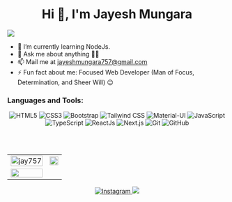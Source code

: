 <!--
**ronakkoladiya0010/ronakkoladiya0010** is a ✨ _special_ ✨ repository because its `README.md` (this file) appears on your GitHub profile.

Here are some ideas to get you started:

- 🔭 I’m currently working on ...
- 🌱 I’m currently learning Express, NodeJs, Express, MongoDB
- 👯 I’m looking to collaborate on ...
- 🤔 I’m looking for help with ...
- 💬 Ask me about ...
- 📫 How to reach me: ...
- 😄 Pronouns: ...
- ⚡ Fun fact: ...
-->

<h1 align="center">Hi 👋, I'm Jayesh Mungara</h1>
<img src="https://user-images.githubusercontent.com/73097560/115834477-dbab4500-a447-11eb-908a-139a6edaec5c.gif">


- 🌱 I’m currently learning NodeJs. 
- 💬 Ask me about anything 👨‍💻
- 📫 Mail me at [jayeshmungara757@gmail.com](mailto:jayeshmungara757@gmail.com)
- ⚡ Fun fact about me: Focused Web Developer (Man of Focus, Determination, and Sheer Will) 😉


<h3 align="left">Languages and Tools:</h3>
<p align="center"> 
  <img alt="HTML5" src="https://img.shields.io/badge/html5-%23E34F26.svg?&style=for-the-badge&logo=html5&logoColor=white"/>
  <img alt="CSS3" src="https://img.shields.io/badge/css3-%231572B6.svg?&style=for-the-badge&logo=css3&logoColor=white"/>
  <img alt="Bootstrap" src="https://img.shields.io/badge/bootstrap-%23563D7C.svg?&style=for-the-badge&logo=bootstrap&logoColor=white"/>
  <img alt="Tailwind CSS" src="https://img.shields.io/badge/tailwindcss-%2338B2AC.svg?&style=for-the-badge&logo=tailwind-css&logoColor=white"/>
  <img alt="Material-UI" src="https://img.shields.io/badge/material--ui-%230081CB.svg?&style=for-the-badge&logo=mui&logoColor=white"/>
  <img alt="JavaScript" src="https://img.shields.io/badge/javascript-%23323330.svg?&style=for-the-badge&logo=javascript&logoColor=%23F7DF1E"/>
  <img alt="TypeScript" src="https://img.shields.io/badge/typescript-%23007ACC.svg?style=for-the-badge&logo=typescript&logoColor=white"/>
  <img alt="ReactJs" src="https://img.shields.io/badge/react.js-%2320232a.svg?&style=for-the-badge&logo=react&logoColor=%2361DAFB"/>
  <img alt="Next.js" src="https://img.shields.io/badge/next.js-%23000000.svg?&style=for-the-badge&logo=next.js&logoColor=white"/>
  <img alt="Git" src="https://img.shields.io/badge/git-%23F05033.svg?&style=for-the-badge&logo=git&logoColor=white"/>
  <img alt="GitHub" src="https://img.shields.io/badge/github-%23121011.svg?&style=for-the-badge&logo=github&logoColor=white"/>
</p>



<br/> <br/>

<table>
  <tr>
    <td>
      <a href="https://www.github.com/Jay757">
        <img src="https://github-readme-stats.vercel.app/api?username=jay757&show_icons=true&theme=tokyonight&count_private=true&hide_border=true" alt="jay757" style="width: 100%;"/>
      </a>
    </td>
    <td> 
      <a href="https://www.github.com/jay757">
       <img src ="http://github-readme-streak-stats.herokuapp.com?user=jay757&hide_border=true&theme=tokyonight" style="width: 100%;"/>
      </a>
    </td>
  </tr>
  <tr>
    <td>
      <a href="https://www.github.com/jay757">
       <img src ="https://github-readme-stats.vercel.app/api/top-langs/?username=jay757&langs_count=8&layout=compact&theme=tokyonight&hide_border=true" style="width: 100%;"/>
      </a>
    </td>
<!--      <td>
       <a href="https://ronakkoladiya.vercel.app">
       <img src ="https://github-readme-stats.vercel.app/api/pin/?username=ronakkoladiya&repo=portfolio&theme=tokyonight&show_icons=true&hide_border=true" style="width: 100%;"/>
      </a>
    </td> -->
  </tr>
</table>
<p align="center"> 
  <a href="https://www.instagram.com/jay_mungara" target="_blank">
    <img alt="Instagram" src="https://img.shields.io/badge/ronxkk-%23E4405F.svg?&style=for-the-badge&logo=Instagram&logoColor=white"/>
  </a>
    
  <a href="https://www.linkedin.com/in/jay757" target="_blank">
    <img src="https://img.shields.io/badge/linkedin-%230077B5.svg?&style=for-the-badge&logo=linkedin&logoColor=white">
  </a>

<!--  <a href="https://ronakkoladiya.vercel.app">
    <img src="https://img.shields.io/badge/WEBSITE-ffdb70?&style=for-the-badge&logo=googleearth&logoColor=black">
  </a> -->

</p>
